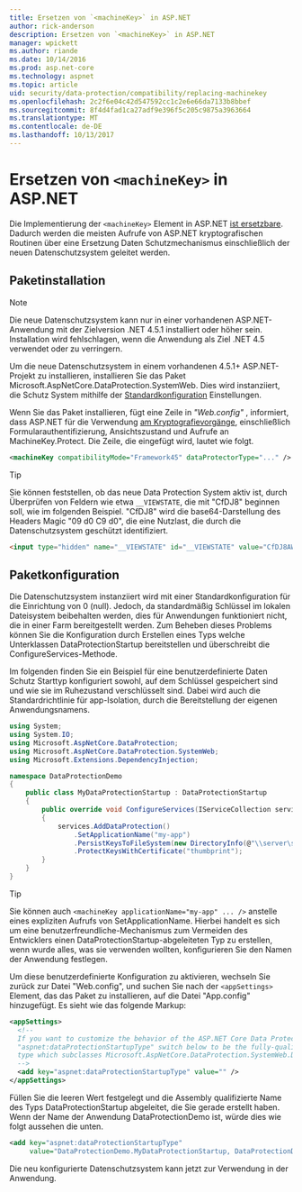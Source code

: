```yaml
---
title: Ersetzen von `<machineKey>` in ASP.NET
author: rick-anderson
description: Ersetzen von `<machineKey>` in ASP.NET
manager: wpickett
ms.author: riande
ms.date: 10/14/2016
ms.prod: asp.net-core
ms.technology: aspnet
ms.topic: article
uid: security/data-protection/compatibility/replacing-machinekey
ms.openlocfilehash: 2c2f6e04c42d547592cc1c2e6e66da7133b8bbef
ms.sourcegitcommit: 8f4d4fad1ca27adf9e396f5c205c9875a3963664
ms.translationtype: MT
ms.contentlocale: de-DE
ms.lasthandoff: 10/13/2017
---
```

# <a name="replacing-machinekey-in-aspnet"></a>Ersetzen von `<machineKey>` in ASP.NET

<a name="compatibility-replacing-machinekey"></a>

Die Implementierung der `<machineKey>` Element in ASP.NET [ist ersetzbare](https://blogs.msdn.microsoft.com/webdev/2012/10/23/cryptographic-improvements-in-asp-net-4-5-pt-2/). Dadurch werden die meisten Aufrufe von ASP.NET kryptografischen Routinen über eine Ersetzung Daten Schutzmechanismus einschließlich der neuen Datenschutzsystem geleitet werden.

## <a name="package-installation"></a>Paketinstallation

> [!NOTE]
> Die neue Datenschutzsystem kann nur in einer vorhandenen ASP.NET-Anwendung mit der Zielversion .NET 4.5.1 installiert oder höher sein. Installation wird fehlschlagen, wenn die Anwendung als Ziel .NET 4.5 verwendet oder zu verringern.

Um die neue Datenschutzsystem in einem vorhandenen 4.5.1+ ASP.NET-Projekt zu installieren, installieren Sie das Paket Microsoft.AspNetCore.DataProtection.SystemWeb. Dies wird instanziiert, die Schutz System mithilfe der [Standardkonfiguration](xref:security/data-protection/configuration/default-settings) Einstellungen.

Wenn Sie das Paket installieren, fügt eine Zeile in *"Web.config"* , informiert, dass ASP.NET für die Verwendung [am Kryptografievorgänge](https://blogs.msdn.microsoft.com/webdev/2012/10/23/cryptographic-improvements-in-asp-net-4-5-pt-2/), einschließlich Formularauthentifizierung, Ansichtszustand und Aufrufe an MachineKey.Protect. Die Zeile, die eingefügt wird, lautet wie folgt.

```xml
<machineKey compatibilityMode="Framework45" dataProtectorType="..." />
```

>[!TIP]
> Sie können feststellen, ob das neue Data Protection System aktiv ist, durch Überprüfen von Feldern wie etwa `__VIEWSTATE`, die mit "CfDJ8" beginnen soll, wie im folgenden Beispiel. "CfDJ8" wird die base64-Darstellung des Headers Magic "09 d0 C9 d0", die eine Nutzlast, die durch die Datenschutzsystem geschützt identifiziert.

```html
<input type="hidden" name="__VIEWSTATE" id="__VIEWSTATE" value="CfDJ8AWPr2EQPTBGs3L2GCZOpk..." />
```

## <a name="package-configuration"></a>Paketkonfiguration

Die Datenschutzsystem instanziiert wird mit einer Standardkonfiguration für die Einrichtung von 0 (null). Jedoch, da standardmäßig Schlüssel im lokalen Dateisystem beibehalten werden, dies für Anwendungen funktioniert nicht, die in einer Farm bereitgestellt werden. Zum Beheben dieses Problems können Sie die Konfiguration durch Erstellen eines Typs welche Unterklassen DataProtectionStartup bereitstellen und überschreibt die ConfigureServices-Methode.

Im folgenden finden Sie ein Beispiel für eine benutzerdefinierte Daten Schutz Starttyp konfiguriert sowohl, auf dem Schlüssel gespeichert sind und wie sie im Ruhezustand verschlüsselt sind. Dabei wird auch die Standardrichtlinie für app-Isolation, durch die Bereitstellung der eigenen Anwendungsnamens.

```csharp
using System;
using System.IO;
using Microsoft.AspNetCore.DataProtection;
using Microsoft.AspNetCore.DataProtection.SystemWeb;
using Microsoft.Extensions.DependencyInjection;

namespace DataProtectionDemo
{
    public class MyDataProtectionStartup : DataProtectionStartup
    {
        public override void ConfigureServices(IServiceCollection services)
        {
            services.AddDataProtection()
                .SetApplicationName("my-app")
                .PersistKeysToFileSystem(new DirectoryInfo(@"\\server\share\myapp-keys\"))
                .ProtectKeysWithCertificate("thumbprint");
        }
    }
}
```

>[!TIP]
> Sie können auch `<machineKey applicationName="my-app" ... />` anstelle eines expliziten Aufrufs von SetApplicationName. Hierbei handelt es sich um eine benutzerfreundliche-Mechanismus zum Vermeiden des Entwicklers einen DataProtectionStartup-abgeleiteten Typ zu erstellen, wenn wurde alles, was sie verwenden wollten, konfigurieren Sie den Namen der Anwendung festlegen.

Um diese benutzerdefinierte Konfiguration zu aktivieren, wechseln Sie zurück zur Datei "Web.config", und suchen Sie nach der `<appSettings>` Element, das das Paket zu installieren, auf die Datei "App.config" hinzugefügt. Es sieht wie das folgende Markup:

```xml
<appSettings>
  <!--
  If you want to customize the behavior of the ASP.NET Core Data Protection stack, set the
  "aspnet:dataProtectionStartupType" switch below to be the fully-qualified name of a
  type which subclasses Microsoft.AspNetCore.DataProtection.SystemWeb.DataProtectionStartup.
  -->
  <add key="aspnet:dataProtectionStartupType" value="" />
</appSettings>
```

Füllen Sie die leeren Wert festgelegt und die Assembly qualifizierte Name des Typs DataProtectionStartup abgeleitet, die Sie gerade erstellt haben. Wenn der Name der Anwendung DataProtectionDemo ist, würde dies wie folgt aussehen die unten.

```xml
<add key="aspnet:dataProtectionStartupType"
     value="DataProtectionDemo.MyDataProtectionStartup, DataProtectionDemo" />
```

Die neu konfigurierte Datenschutzsystem kann jetzt zur Verwendung in der Anwendung.
